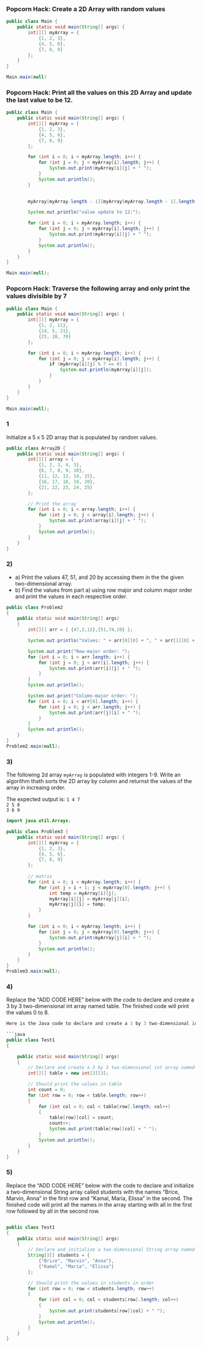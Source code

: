 ### Popcorn Hack: Create a 2D Array with random values

```java
public class Main {
    public static void main(String[] args) {
        int[][] myArray = {
            {1, 2, 3},
            {4, 5, 6},
            {7, 8, 9}
        };
    }
}

Main.main(null)
```

### Popcorn Hack: Print all the values on this 2D Array and update the last value to be 12.

```java
public class Main {
    public static void main(String[] args) {
        int[][] myArray = {
            {1, 2, 3},
            {4, 5, 6},
            {7, 8, 9}
        };

        for (int i = 0; i < myArray.length; i++) {
            for (int j = 0; j < myArray[i].length; j++) {
                System.out.print(myArray[i][j] + " ");
            }
            System.out.println();
        }

        
        myArray[myArray.length - 1][myArray[myArray.length - 1].length - 1] = 12;

        System.out.println("value update to 12:");

        for (int i = 0; i < myArray.length; i++) {
            for (int j = 0; j < myArray[i].length; j++) {
                System.out.print(myArray[i][j] + " ");
            }
            System.out.println();
        }
    }
}

Main.main(null);
```

### Popcorn Hack: Traverse the following array and only print the values divisible by 7

```java
public class Main {
    public static void main(String[] args) {
        int[][] myArray = {
            {1, 2, 11},
            {14, 5, 21},
            {25, 28, 70}
        };

        for (int i = 0; i < myArray.length; i++) {
            for (int j = 0; j < myArray[i].length; j++) {
                if (myArray[i][j] % 7 == 0) {
                    System.out.println(myArray[i][j]);
                }
            }
        }
    }
}

Main.main(null);
```

### 1
Initialize a 5 x 5 2D array that is populated by random values.

```java
public class Array2D {
    public static void main(String[] args) {
        int[][] array = {
            {1, 2, 3, 4, 5},
            {6, 7, 8, 9, 10},
            {11, 12, 13, 14, 15},
            {16, 17, 18, 19, 20},
            {21, 22, 23, 24, 25}
        };

        // Print the array
        for (int i = 0; i < array.length; i++) {
            for (int j = 0; j < array[i].length; j++) {
                System.out.print(array[i][j] + " ");
            }
            System.out.println();
        }
    }
}
```

### 2)
- a) Print the values 47, 51, and 20 by accessing them in the the given two-dimensional array.
- b) Find the values from part a) using row major and column major order and print the values in each respective order.

```java
public class Problem2
{
    public static void main(String[] args)
    {
        int[][] arr = { {47,3,12},{51,74,20} };

        System.out.println("Values: " + arr[0][0] + ", " + arr[1][0] + ", " + arr[1][2]);

        System.out.print("Row-major order: ");
        for (int i = 0; i < arr.length; i++) {
            for (int j = 0; j < arr[i].length; j++) {
                System.out.print(arr[i][j] + " ");
            }
        }
        System.out.println();

        System.out.print("Column-major order: ");
        for (int i = 0; i < arr[0].length; i++) {
            for (int j = 0; j < arr.length; j++) {
                System.out.print(arr[j][i] + " ");
            }
        }
        System.out.println();
    }
}
Problem2.main(null);

```

### 3) 
The following 2d array `myArray` is populated with integers 1-9. Write an algorithm thath sorts the 2D array by column and returnst the values of the array in increaing order.

The expected output is:
`1 4 7`<br>
`2 5 8`<br>
`3 6 9`<br>

```java
import java.util.Arrays;

public class Problem3 {
    public static void main(String[] args) { 
        int[][] myArray = { 
            {1, 2, 3},
            {4, 5, 6},
            {7, 8, 9}
        };
        
        // matrix
        for (int i = 0; i < myArray.length; i++) {
            for (int j = i + 1; j < myArray[0].length; j++) {
                int temp = myArray[i][j];
                myArray[i][j] = myArray[j][i];
                myArray[j][i] = temp;
            }
        }

        for (int i = 0; i < myArray.length; i++) {
            for (int j = 0; j < myArray[0].length; j++) {
                System.out.print(myArray[j][i] + " ");
            }
            System.out.println();
        }
    }
}
Problem3.main(null);
```

### 4) 
Replace the “ADD CODE HERE” below with the code to declare and create a 3 by 3 two-dimensional int array named table. The finished code will print the values 0 to 8.

```java
Here is the Java code to declare and create a 3 by 3 two-dimensional int array named table:

```java
public class Test1
{

    public static void main(String[] args)
    {
        // Declare and create a 3 by 3 two-dimensional int array named table
        int[][] table = new int[3][3];

        // Should print the values in table
        int count = 0;
        for (int row = 0; row < table.length; row++)
        {
            for (int col = 0; col < table[row].length; col++)
            {
                table[row][col] = count;
                count++;
                System.out.print(table[row][col] + " ");
            }
            System.out.println();
        }
    }
}
```

### 5)
Replace the “ADD CODE HERE” below with the code to declare and initialize a two-dimensional String array called students with the names “Brice, Marvin, Anna” in the first row and “Kamal, Maria, Elissa” in the second. The finished code will print all the names in the array starting with all in the first row followed by all in the second row.

```java

public class Test1
{
    public static void main(String[] args)
    {
        // Declare and initialize a two-dimensional String array named students
        String[][] students = { 
            {"Brice", "Marvin", "Anna"},
            {"Kamal", "Maria", "Elissa"}
        };

        // Should print the values in students in order
        for (int row = 0; row < students.length; row++)
        {
            for (int col = 0; col < students[row].length; col++)
            {
                System.out.print(students[row][col] + " ");
            }
            System.out.println();
        }
    }
}
```
